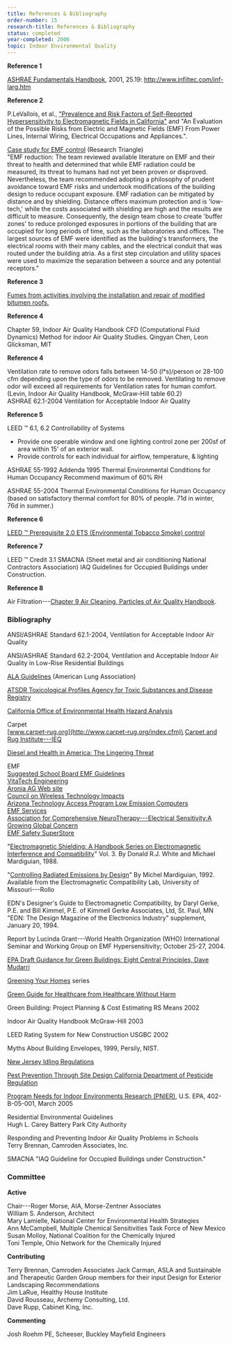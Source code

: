 ```yaml
---
title: References & Bibliography
order-number: 15
research-title: References & Bibliography
status: completed
year-completed: 2006
topic: Indoor Environmental Quality
---
```


**Reference 1**

[ASHRAE Fundamentals Handbook](http://www.argonair.com/pdf/Myth%20About%20Bldg%20Env.pdf), 2001, 25.19: <http://www.infiltec.com/inf-larg.htm>

**Reference 2**

P.LeVallois, et al., ["Prevalence and Risk Factors of Self-Reported Hypersensitivity to Electromagnetic Fields in California"](http://www.dhs.ca.gov/ps/deodc/ehib/emf/RiskEvaluation/Appendix3.pdf) and "An Evaluation of the Possible Risks from Electric and Magnetic Fields (EMF) From Power Lines, Internal Wiring, Electrical Occupations and Appliances.".

[Case study for EMF control](http://www.ncgreenbuilding.org/site/ncg/public/show_project.cfm?project_id=120) (Research Triangle)\
"EMF reduction: The team reviewed available literature on EMF and their threat to health and determined that while EMF radiation could be measured, its threat to humans had not yet been proven or disproved. Nevertheless, the team recommended adopting a philosophy of prudent avoidance toward EMF risks and undertook modifications of the building design to reduce occupant exposure. EMF radiation can be mitigated by distance and by shielding. Distance offers maximum protection and is 'low-tech,' while the costs associated with shielding are high and the results are difficult to measure. Consequently, the design team chose to create 'buffer zones' to reduce prolonged exposures in portions of the building that are occupied for long periods of time, such as the laboratories and offices. The largest sources of EMF were identified as the building's transformers, the electrical rooms with their many cables, and the electrical conduit that was routed under the building atria. As a first step circulation and utility spaces were used to maximize the separation between a source and any potential receptors."

**Reference 3**

[Fumes from activities involving the installation and repair of modified bitumen roofs.](http://environmentalchemistry.com/yogi/chemicals/cn/Asphalt%A0fumes.html)

**Reference 4**

Chapter 59, Indoor Air Quality Handbook CFD (Computational Fluid Dynamics) Method for indoor Air Quality Studies. Qingyan Chen, Leon Glicksman, MIT

**Reference 4**

Ventilation rate to remove odors falls between 14-50 (l*s)/person or 28-100 cfm depending upon the type of odors to be removed. Ventilating to remove odor will exceed all requirements for Ventilation rates for human comfort.\
(Levin, Indoor Air Quality Handbook, McGraw-Hill table 60.2)\
ASHRAE 62.1-2004 Ventilation for Acceptable Indoor Air Quality

**Reference 5**

LEED ™ 6.1, 6.2 Controllability of Systems

-   Provide one operable window and one lighting control zone per 200sf of area within 15' of an exterior wall.
-   Provide controls for each individual for airflow, temperature, & lighting

ASHRAE 55-1992 Addenda 1995 Thermal Environmental Conditions for Human Occupancy Recommend maximum of 60% RH

ASHRAE 55-2004 Thermal Environmental Conditions for Human Occupancy (based on satisfactory thermal comfort for 80% of people. 71d in winter, 76d in summer.)

**Reference 6**

[LEED ™ Prerequisite 2.0 ETS (Environmental Tobacco Smoke) control](http://www.epa.gov/iaq/pubs/etsbro.html)

**Reference 7**

LEED ™ Credit 3.1 SMACNA (Sheet metal and air conditioning National Contractors Association) IAQ Guidelines for Occupied Buildings under Construction.

**Reference 8**

Air Filtration---[Chapter 9 Air Cleaning, Particles of Air Quality Handbook](http://www.epa.gov/etv/centers/center10.html).

### Bibliography

ANSI/ASHRAE Standard 62.1-2004, Ventilation for Acceptable Indoor Air Quality

ANSI/ASHRAE Standard 62.2-2004, Ventilation and Acceptable Indoor Air Quality in Low-Rise Residential Buildings

[ALA Guidelines](http://www.healthhouse.org/build/Guidelines.asp) (American Lung Association)

[ATSDR Toxicological Profiles Agency for Toxic Substances and Disease Registry](http://www.atsdr.cdc.gov/)

[California Office of Environmental Health Hazard Analysis](http://www.oehha.ca.gov/air/chronic_rels/index.html)

Carpet\
[www.carpet-rug.org](http://www.carpet-rug.org/index.cfm)\
[Carpet and Rug Institute---IEQ](http://www.carpet-rug.org/drill_down_2.cfm?page=8&sub=3&requesttimeout=350)

[Diesel and Health in America: The Lingering Threat](https://www.access-board.gov/research/ieq/design/www.catf.us/goto/dieselhealth)

EMF\
[Suggested School Board EMF Guidelines](http://www.cep.ca/reg_ontario/files/health_safety/emf_school_guidelines.pdf)\
[VitaTech Engineering](http://vitatech.net/q_a.html)\
[Aronia AG Web site](http://www.emf-meter.com/emf-exposure-limits.htm)\
[Council on Wireless Technology Impacts](http://www.energyfields.org/)\
[Arizona Technology Access Program Low Emission Computers](http://www.asilo.com/aztap1)\
[EMF Services](http://www.emfservices.com/index.htm)\
[Association for Comprehensive NeuroTherapy---Electrical Sensitivity:A Growing Global Concern](http://www.latitudes.org/articles/electrical_sensitivity_articles.html)\
[EMF Safety SuperStore](http://www.lessemf.com/)

"[Electromagnetic Shielding: A Handbook Series on Electromagnetic Interference and Compatibility](http://www.amazon.com/exec/obidos/tg/detail/-/0944916031/ref=pd_ecc_rvi_1/002-9659512-8208838?%5Fencoding=UTF8&v=glance)" Vol. 3. By Donald R.J. White and Michael Mardiguian, 1988.

"[Controlling Radiated Emissions by Design](http://www.emclab.umr.edu/emcbooks.html)" By Michel Mardiguian, 1992. Available from the Electromagnetic Compatibility Lab, University of Missouri---Rollo

EDN's Designer's Guide to Electromagnetic Compatibility, by Daryl Gerke, P.E. and Bill Kimmel, P.E. of Kimmell Gerke Associates, Ltd, St. Paul, MN\
"EDN: The Design Magazine of the Electronics Industry" supplement, January 20, 1994.

Report by Lucinda Grant---World Health Organization (WHO) International Seminar and Working Group on EMF Hypersensitivity; October 25-27, 2004.

[EPA Draft Guidance for Green Buildings: Eight Central Principles, Dave Mudarri](http://www.housingzone.com/news2.asp?topicId=14531&docId=l:25891088)

[Greening Your Homes](http://www.clevelandgbc.org/) series

[Green Guide for Healthcare from Healthcare Without Harm](http://www.gghc.org/)

Green Building: Project Planning & Cost Estimating RS Means 2002

Indoor Air Quality Handbook McGraw-Hill 2003

LEED Rating System for New Construction USGBC 2002

Myths About Building Envelopes, 1999, Persily, NIST.

[New Jersey Idling Regulations](http://www.state.nj.us/dep/aqm/sub14v2001-10-01.htm)

[Pest Prevention Through Site Design California Department of Pesticide Regulation](http://www.cdpr.ca.gov/cfdocs/apps/schoolipm/managing_pests/71_pest_prevention)

[Program Needs for Indoor Environments Research (PNIER)](http://www.epa.gov/iaq/pubs/pnier.pdf), U.S. EPA, 402-B-05-001, March 2005

Residential Environmental Guidelines\
Hugh L. Carey Battery Park City Authority

Responding and Preventing Indoor Air Quality Problems in Schools\
Terry Brennan, Camroden Associates, Inc.

SMACNA "IAQ Guideline for Occupied Buildings under Construction."

### Committee

**Active**

Chair---Roger Morse, AIA, Morse-Zentner Associates\
William S. Anderson, Architect\
Mary Lamielle, National Center for Environmental Health Strategies\
Ann McCampbell, Multiple Chemical Sensitivities Task Force of New Mexico\
Susan Molloy, National Coalition for the Chemically Injured\
Toni Temple, Ohio Network for the Chemically Injured

**Contributing**

Terry Brennan, Camroden Associates Jack Carman, ASLA and Sustainable and Therapeutic Garden Group members for their input Design for Exterior Landscaping Recommendations\
Jim LaRue, Healthy House Institute\
David Rousseau, Archemy Consulting, Ltd.\
Dave Rupp, Cabinet King, Inc.

**Commenting**

Josh Roehm PE, Scheeser, Buckley Mayfield Engineers
